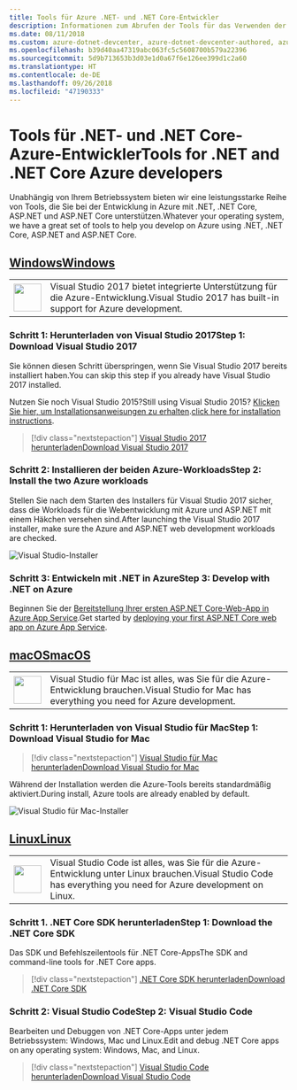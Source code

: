 ```yaml
---
title: Tools für Azure .NET- und .NET Core-Entwickler
description: Informationen zum Abrufen der Tools für das Verwenden der Azure .NET-Bibliotheken in einer Windows-, Linux- oder Mac-Umgebung
ms.date: 08/11/2018
ms.custom: azure-dotnet-devcenter, azure-dotnet-devcenter-authored, azure-dotnet-devcenter-conceptual, vs-azure
ms.openlocfilehash: b39d40aa47319abc063fc5c5608700b579a22396
ms.sourcegitcommit: 5d9b713653b3d03e1d0a67f6e126ee399d1c2a60
ms.translationtype: HT
ms.contentlocale: de-DE
ms.lasthandoff: 09/26/2018
ms.locfileid: "47190333"
---
```

# <a name="tools-for-net-and-net-core-azure-developers"></a><span data-ttu-id="d8752-103">Tools für .NET- und .NET Core-Azure-Entwickler</span><span class="sxs-lookup"><span data-stu-id="d8752-103">Tools for .NET and .NET Core Azure developers</span></span>

<span data-ttu-id="d8752-104">Unabhängig von Ihrem Betriebssystem bieten wir eine leistungsstarke Reihe von Tools, die Sie bei der Entwicklung in Azure mit .NET, .NET Core, ASP.NET und ASP.NET Core unterstützen.</span><span class="sxs-lookup"><span data-stu-id="d8752-104">Whatever your operating system, we have a great set of tools to help you develop on Azure using .NET, .NET Core, ASP.NET and ASP.NET Core.</span></span>

## <a name="windowstabwindows"></a>[<span data-ttu-id="d8752-105">Windows</span><span class="sxs-lookup"><span data-stu-id="d8752-105">Windows</span></span>](#tab/windows)

<table>
  <tr>
    <td width="50">
        <img src="https://docs.microsoft.com/media/logos/logo_vs-ide.svg" width="50" height="50"></img>
    </td>
    <td>
        <span data-ttu-id="d8752-106">Visual Studio 2017 bietet integrierte Unterstützung für die Azure-Entwicklung.</span><span class="sxs-lookup"><span data-stu-id="d8752-106">Visual Studio 2017 has built-in support for Azure development.</span></span>
    </td>
  </tr>
</table>

### <a name="step-1-download-visual-studio-2017"></a><span data-ttu-id="d8752-107">Schritt 1: Herunterladen von Visual Studio 2017</span><span class="sxs-lookup"><span data-stu-id="d8752-107">Step 1: Download Visual Studio 2017</span></span>

<span data-ttu-id="d8752-108">Sie können diesen Schritt überspringen, wenn Sie Visual Studio 2017 bereits installiert haben.</span><span class="sxs-lookup"><span data-stu-id="d8752-108">You can skip this step if you already have Visual Studio 2017 installed.</span></span>

<span data-ttu-id="d8752-109">Nutzen Sie noch Visual Studio 2015?</span><span class="sxs-lookup"><span data-stu-id="d8752-109">Still using Visual Studio 2015?</span></span>  <span data-ttu-id="d8752-110">[Klicken Sie hier, um Installationsanweisungen zu erhalten](dotnet-sdk-vs2015-install.md).</span><span class="sxs-lookup"><span data-stu-id="d8752-110">[click here for installation instructions](dotnet-sdk-vs2015-install.md).</span></span>

> [!div class="nextstepaction"]
> [<span data-ttu-id="d8752-111">Visual Studio 2017 herunterladen</span><span class="sxs-lookup"><span data-stu-id="d8752-111">Download Visual Studio 2017</span></span>](https://www.visualstudio.com/downloads/)

### <a name="step-2-install-the-two-azure-workloads"></a><span data-ttu-id="d8752-112">Schritt 2: Installieren der beiden Azure-Workloads</span><span class="sxs-lookup"><span data-stu-id="d8752-112">Step 2: Install the two Azure workloads</span></span>

<span data-ttu-id="d8752-113">Stellen Sie nach dem Starten des Installers für Visual Studio 2017 sicher, dass die Workloads für die Webentwicklung mit Azure und ASP.NET mit einem Häkchen versehen sind.</span><span class="sxs-lookup"><span data-stu-id="d8752-113">After launching the Visual Studio 2017 installer, make sure the Azure and ASP.NET web development workloads are checked.</span></span>

![Visual Studio-Installer](media/dotnet-tools/azure-workloads.png)

### <a name="step-3-develop-with-net-on-azure"></a><span data-ttu-id="d8752-115">Schritt 3: Entwickeln mit .NET in Azure</span><span class="sxs-lookup"><span data-stu-id="d8752-115">Step 3: Develop with .NET on Azure</span></span>

<span data-ttu-id="d8752-116">Beginnen Sie der [Bereitstellung Ihrer ersten ASP.NET Core-Web-App in Azure App Service](https://docs.microsoft.com/azure/app-service-web/app-service-web-get-started-dotnet).</span><span class="sxs-lookup"><span data-stu-id="d8752-116">Get started by [deploying your first ASP.NET Core web app on Azure App Service](https://docs.microsoft.com/azure/app-service-web/app-service-web-get-started-dotnet).</span></span>

## <a name="macostabmacos"></a>[<span data-ttu-id="d8752-117">macOS</span><span class="sxs-lookup"><span data-stu-id="d8752-117">macOS</span></span>](#tab/macos)
<table>
  <tr>
    <td width="50">
        <img src="https://docs.microsoft.com/media/logos/logo_vs-mac.svg" width="50" height="50"></img>
    </td>
    <td>
        <span data-ttu-id="d8752-118">Visual Studio für Mac ist alles, was Sie für die Azure-Entwicklung brauchen.</span><span class="sxs-lookup"><span data-stu-id="d8752-118">Visual Studio for Mac has everything you need for Azure development.</span></span>
    </td>
  </tr>
</table>

### <a name="step-1-download-visual-studio-for-mac"></a><span data-ttu-id="d8752-119">Schritt 1: Herunterladen von Visual Studio für Mac</span><span class="sxs-lookup"><span data-stu-id="d8752-119">Step 1: Download Visual Studio for Mac</span></span>

> [!div class="nextstepaction"]
> [<span data-ttu-id="d8752-120">Visual Studio für Mac herunterladen</span><span class="sxs-lookup"><span data-stu-id="d8752-120">Download Visual Studio for Mac</span></span>](https://www.visualstudio.com/vs/visual-studio-mac/)

<span data-ttu-id="d8752-121">Während der Installation werden die Azure-Tools bereits standardmäßig aktiviert.</span><span class="sxs-lookup"><span data-stu-id="d8752-121">During install, Azure tools are already enabled by default.</span></span>

![Visual Studio für Mac-Installer](media/dotnet-tools/azure-vsmac.png)

## <a name="linuxtablinux"></a>[<span data-ttu-id="d8752-123">Linux</span><span class="sxs-lookup"><span data-stu-id="d8752-123">Linux</span></span>](#tab/linux)

<table>
  <tr>
    <td width="50">
        <img src="https://docs.microsoft.com/media/logos/logo_vs-code.svg" width="50" height="50"></img>
    </td>
    <td>
        <span data-ttu-id="d8752-124">Visual Studio Code ist alles, was Sie für die Azure-Entwicklung unter Linux brauchen.</span><span class="sxs-lookup"><span data-stu-id="d8752-124">Visual Studio Code has everything you need for Azure development on Linux.</span></span>
    </td>
  </tr>
</table>

### <a name="step-1-download-the-net-core-sdk"></a><span data-ttu-id="d8752-125">Schritt 1. .NET Core SDK herunterladen</span><span class="sxs-lookup"><span data-stu-id="d8752-125">Step 1: Download the .NET Core SDK</span></span>

<span data-ttu-id="d8752-126">Das SDK und Befehlszeilentools für .NET Core-Apps</span><span class="sxs-lookup"><span data-stu-id="d8752-126">The SDK and command-line tools for .NET Core apps.</span></span>

> [!div class="nextstepaction"]
> [<span data-ttu-id="d8752-127">.NET Core SDK herunterladen</span><span class="sxs-lookup"><span data-stu-id="d8752-127">Download .NET Core SDK</span></span>](https://www.microsoft.com/net/core)

### <a name="step-2-visual-studio-code"></a><span data-ttu-id="d8752-128">Schritt 2: Visual Studio Code</span><span class="sxs-lookup"><span data-stu-id="d8752-128">Step 2: Visual Studio Code</span></span>

<span data-ttu-id="d8752-129">Bearbeiten und Debuggen von .NET Core-Apps unter jedem Betriebssystem: Windows, Mac und Linux.</span><span class="sxs-lookup"><span data-stu-id="d8752-129">Edit and debug .NET Core apps on any operating system: Windows, Mac, and Linux.</span></span>

> [!div class="nextstepaction"]
> [<span data-ttu-id="d8752-130">Visual Studio Code herunterladen</span><span class="sxs-lookup"><span data-stu-id="d8752-130">Download Visual Studio Code</span></span>](https://code.visualstudio.com)
